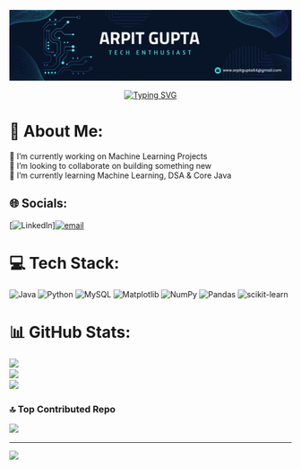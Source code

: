 ![Header Image](img.png)

<p align="center">
  <a href="https://git.io/typing-svg">
    <img src="https://readme-typing-svg.herokuapp.com?font=Fira+Code&duration=3000&pause=1000&color=FFA500&width=435&lines=Hey+there!+I'm+Arpit+Gupta.;Passionate+Tech+Enthusiast!;Always+Learning+and+Building!" alt="Typing SVG" />
  </a>
</p>

# 💫 About Me:
🔭 I’m currently working on Machine Learning Projects<br>👯 I’m looking to collaborate on building something new <br>🌱 I’m currently learning Machine Learning, DSA & Core Java<br>


## 🌐 Socials:
[![LinkedIn](https://img.shields.io/badge/LinkedIn-%230077B5.svg?logo=linkedin&logoColor=white)][![email](https://img.shields.io/badge/Email-D14836?logo=gmail&logoColor=white)](mailto:www.arpitgupta64@gmail.com) 

# 💻 Tech Stack:
![Java](https://img.shields.io/badge/java-%23ED8B00.svg?style=for-the-badge&logo=openjdk&logoColor=white) ![Python](https://img.shields.io/badge/python-3670A0?style=for-the-badge&logo=python&logoColor=ffdd54) ![MySQL](https://img.shields.io/badge/mysql-4479A1.svg?style=for-the-badge&logo=mysql&logoColor=white) ![Matplotlib](https://img.shields.io/badge/Matplotlib-%23ffffff.svg?style=for-the-badge&logo=Matplotlib&logoColor=black) ![NumPy](https://img.shields.io/badge/numpy-%23013243.svg?style=for-the-badge&logo=numpy&logoColor=white) ![Pandas](https://img.shields.io/badge/pandas-%23150458.svg?style=for-the-badge&logo=pandas&logoColor=white) ![scikit-learn](https://img.shields.io/badge/scikit--learn-%23F7931E.svg?style=for-the-badge&logo=scikit-learn&logoColor=white)
# 📊 GitHub Stats:
![](https://github-readme-stats.vercel.app/api?username=arpit-528&theme=gruvbox_light&hide_border=false&include_all_commits=false&count_private=false)<br/>
![](https://nirzak-streak-stats.vercel.app/?user=arpit-528&theme=gruvbox_light&hide_border=false)<br/>
![](https://github-readme-stats.vercel.app/api/top-langs/?username=arpit-528&theme=gruvbox_light&hide_border=false&include_all_commits=false&count_private=false&layout=compact)

### 🔝 Top Contributed Repo
![](https://github-contributor-stats.vercel.app/api?username=arpit-528&limit=5&theme=rose&combine_all_yearly_contributions=true)

---
[![](https://visitcount.itsvg.in/api?id=arpit-528&icon=0&color=0)](https://visitcount.itsvg.in)

<!-- Proudly created with GPRM ( https://gprm.itsvg.in ) -->
